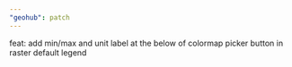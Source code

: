 ```yaml
---
"geohub": patch
---
```


feat: add min/max and unit label at the below of colormap picker button in raster default legend
